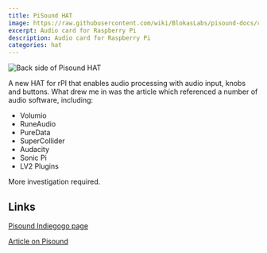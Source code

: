 ```yaml
---
title: PiSound HAT
image: https://raw.githubusercontent.com/wiki/BlokasLabs/pisound-docs/campaign/pisound-front.png
excerpt: Audio card for Raspberry Pi
description: Audio card for Raspberry Pi
categories: hat
---
```

![Back side of Pisound HAT](https://raw.githubusercontent.com/wiki/BlokasLabs/pisound-docs/campaign/pisound-back.png)

A new HAT for rPI that enables audio processing with audio input, knobs and buttons. What drew me in was the article which referenced a number of audio software, including:
* Volumio
* RuneAudio
* PureData
* SuperCollider
* Audacity
* Sonic Pi
* LV2 Plugins

More investigation required.

## Links
[Pisound Indiegogo page](https://www.indiegogo.com/projects/pisound-audio-midi-interface-for-raspberry-pi/)

[Article on Pisound](http://linuxgizmos.com/rpi-hat-add-on-does-192khz-24-bit-audio-and-midi-too/)
